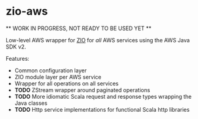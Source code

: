 # zio-aws

** WORK IN PROGRESS, NOT READY TO BE USED YET **

Low-level AWS wrapper for [ZIO](https://zio.dev) for _all_ AWS services using the AWS Java SDK v2.

Features:
- Common configuration layer
- ZIO module layer per AWS service
- Wrapper for all operations on all services
- **TODO** ZStream wrapper around paginated operations
- **TODO** More idiomatic Scala request and response types wrapping the Java classes
- **TODO** Http service implementations for functional Scala http libraries
